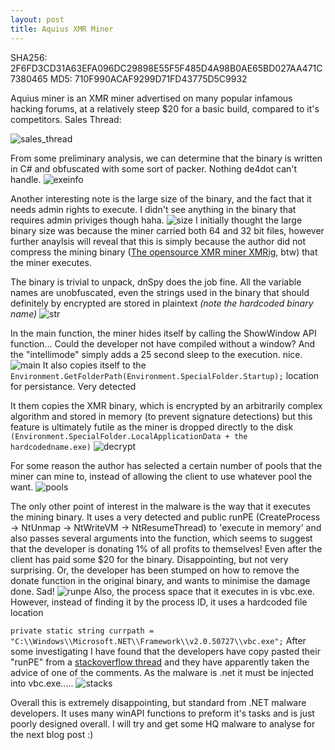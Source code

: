 ```yaml
---
layout: post
title: Aquius XMR Miner
---
```

SHA256: 2F6FD3CD31A63EFA096DC29898E55F5F485D4A98B0AE65BD027AA471C7380465
MD5: 710F990ACAF9299D71FD43775D5C9932


Aquius miner is an XMR miner advertised on many popular infamous hacking forums, at a relatively steep $20 for a basic build, compared to it's competitors. 
Sales Thread:
<!--more-->
![sales_thread]({{site.baseurl}}/images/aquius_xmr/sales.png)

From some preliminary analysis, we can determine that the binary is written in C# and obfuscated with some sort of packer. Nothing de4dot can't handle.
![exeinfo]({{site.baseurl}}/images/aquius_xmr/exeinfo.png)

Another interesting note is the large size of the binary, and the fact that it needs admin rights to execute. I didn't see anything in the binary that requires admin priviges though haha. 
![size]({{site.baseurl}}/images/aquius_xmr/size.png)
I initially thought the large binary size was because the miner carried both 64 and 32 bit files, however further anaylsis will reveal that this is simply because 
the author did not compress the mining binary ([The opensource XMR miner XMRig](https://github.com/xmrig/xmrig), btw) that the miner executes. 

The binary is trivial to unpack, dnSpy does the job fine. All the variable names are unobfuscated, even the strings used in the binary that should definitely by encrypted are stored in plaintext *(note the hardcoded binary name)*
![str]({{site.baseurl}}/images/aquius_xmr/strings.png)

In the main function, the miner hides itself by calling the ShowWindow API function... Could the developer not have compiled without a window? And the "intellimode" simply adds a 25 second sleep to the execution. nice. 
![main]({{site.baseurl}}/images/aquius_xmr/main.png)
It also copies itself to the `Environment.GetFolderPath(Environment.SpecialFolder.Startup);` location for persistance. Very detected

It them copies the XMR binary, which is encrypted by an arbitrarily complex algorithm and stored in memory (to prevent signature detections) but this feature is ultimately futile as the miner is dropped directly to the disk `(Environment.SpecialFolder.LocalApplicationData + the hardcodedname.exe)`
![decrypt]({{site.baseurl}}/images/aquius_xmr/decrypt.png)

For some reason the author has selected a certain number of pools that the miner can mine to, instead of allowing the client to use whatever pool the want. 
![pools]({{site.baseurl}}/images/aquius_xmr/pools.png)

The only other point of interest in the malware is the way that it executes the mining binary. It uses a very detected and public runPE (CreateProcess -> NtUnmap -> NtWriteVM -> NtResumeThread) to 'execute in memory' and also passes several arguments into the function, which seems to suggest that the developer is donating 1% of all profits to themselves! Even after the client has paid some $20 for the binary. Disappointing, but not very surprising. Or, the developer has been stumped on how to remove the donate function in the original binary, and wants to minimise the damage done. Sad!
![runpe]({{site.baseurl}}/images/aquius_xmr/launch_miner.png)
Also, the process space that it executes in is vbc.exe. However, instead of finding it by the process ID, it uses a hardcoded file location

`private static string currpath = "C:\\Windows\\Microsoft.NET\\Framework\\v2.0.50727\\vbc.exe";`
After some investigating I have found that the developers have copy pasted their "runPE" from a [stackoverflow thread](https://stackoverflow.com/questions/3553875/load-an-exe-file-and-run-it-from-memory) and they have apparently taken the advice of one of the comments. As the malware is .net it must be injected into vbc.exe.....
![stacks]({{site.baseurl}}/images/aquius_xmr/stackoverflow.png)

Overall this is extremely disappointing, but standard from .NET malware developers. It uses many winAPI functions to preform it's tasks and is just poorly designed overall. I will try and get some HQ malware to analyse for the next blog post :)

